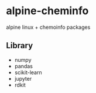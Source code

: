 # alpine-cheminfo

alpine linux + chemoinfo packages

## Library

- numpy
- pandas
- scikit-learn
- jupyter
- rdkit

